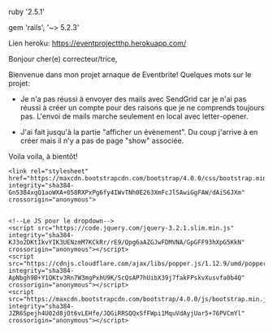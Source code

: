 
ruby '2.5.1'

gem 'rails', '~> 5.2.3'

Lien heroku: https://eventprojectthp.herokuapp.com/ 


Bonjour cher(e) correcteur/trice,

Bienvenue dans mon projet arnaque de Eventbrite! Quelques mots sur le projet: 

- Je n'a pas réussi à envoyer des mails avec SendGrid car je n'ai pas réussi à créer un compte pour des raisons que je ne comprends toujours pas. L'envoi de mails marche seulement en local avec letter-opener.

- J'ai fait jusqu'à la partie "afficher un évènement". Du coup j'arrive à en créer mais il n'y a pas de page "show" associée.


Voila voila, à bientôt!

    <link rel="stylesheet" href="https://maxcdn.bootstrapcdn.com/bootstrap/4.0.0/css/bootstrap.min.css" integrity="sha384-Gn5384xqQ1aoWXA+058RXPxPg6fy4IWvTNh0E263XmFcJlSAwiGgFAW/dAiS6JXm" crossorigin="anonymous">


    <!--Le JS pour le dropdown-->
    <script src="https://code.jquery.com/jquery-3.2.1.slim.min.js" integrity="sha384-KJ3o2DKtIkvYIK3UENzmM7KCkRr/rE9/Qpg6aAZGJwFDMVNA/GpGFF93hXpG5KkN" crossorigin="anonymous"></script>
    <script src="https://cdnjs.cloudflare.com/ajax/libs/popper.js/1.12.9/umd/popper.min.js" integrity="sha384-ApNbgh9B+Y1QKtv3Rn7W3mgPxhU9K/ScQsAP7hUibX39j7fakFPskvXusvfa0b4Q" crossorigin="anonymous"></script>
    <script src="https://maxcdn.bootstrapcdn.com/bootstrap/4.0.0/js/bootstrap.min.js" integrity="sha384-JZR6Spejh4U02d8jOt6vLEHfe/JQGiRRSQQxSfFWpi1MquVdAyjUar5+76PVCmYl" crossorigin="anonymous"></script>